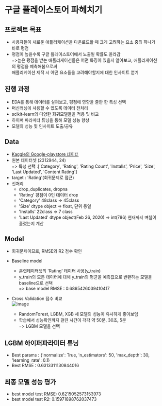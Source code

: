 # 구글 플레이스토어 파헤치기

## 프로젝트 목표
+ 사용자들이 새로운 애플리케이션을 다운로드할 때 크게 고려하는 요소 중의 하나가 바로 평점
+ 평점이 높을수록 구글 플레이스토어에서 노출될 확률도 올라감  
=>높은 평점을 받는 애플리케이션들은 어떤 특징이 있을지 알아보고, 애플리케이션의 평점을 예측해봄으로써  
애플리케이션 제작 시 어떤 요소들을 고려해야할지에 대한 인사이트 얻기




## 진행 과정
+ EDA를 통해 데이터를 살펴보고, 평점에 영향을 줄만 한 특성 선택
+ 머신러닝에 사용할 수 있도록 데이터 전처리
+ scikit-learn의 다양한 회귀모델들을 적용 및 비교
+ 하이퍼 파라미터 튜닝을 통해 모델 성능 향상
+ 모델의 성능 및 인사이트 도출/공유



## Data
+ [Kaggle의 Google-playstore 데이터](https://www.kaggle.com/datasets/gauthamp10/google-playstore-apps)
+ 원본 데이터셋 (2312944, 24)  
  => 특성 선택 :['Category', 'Rating', 'Rating Count', 'Installs', 'Price', 'Size', 'Last Updated', 'Content Rating']
+ target : 'Rating'(회귀문제로 접근)
+ 전처리 
  + drop_duplicates, dropna
  + 'Rating'       평점이 0인 데이터 drop
  + 'Category'     48class => 45class 
  + 'Size'         dtype object => float, 단위 통일
  + 'Installs'     22class => 7 class
  + 'Last Updated' dtype object(Feb 26, 2020) => int(786) 현재까지 며칠이 흘렀는지 계산



## Model
+ 회귀문제이므로, RMSE와 R2 점수 확인
+ Baseline model 
  + 훈련데이터셋의 'Rating' 데이터 사용(y_train)
  + y_train의 모든 데이터에 대해 y_train의 평균을 예측값으로 반환하는 모델을 baseline으로 선택  
    => base model RMSE : 0.6895426039410417
    
+ Cross Validation 점수 비교  
![image](https://user-images.githubusercontent.com/88722429/164978928-bc2f2e52-2f7a-413a-bc5a-a397d71d4ba4.png)
  + RandomForest, LGBM, XGB 세 모델의 성능이 유사하게 좋아보임
  + 학습에서 성능확인까지 걸린 시간이 각각 약 50분, 30초, 5분  
    => LGBM 모델을 선택
    
    
    
## LGBM 하이퍼파라미터 튜닝
+ Best params : {'normalize': True, 'n_estimators': 50, 'max_depth': 30, 'learning_rate': 0.1}
+ Best RMSE : 0.6313311130844016



## 최종 모델 성능 평가
+ best model test RMSE: 0.6215052573153973
+ best model test R2: 0.15971898762037473
